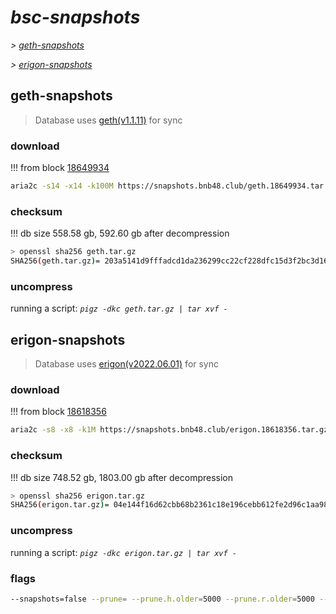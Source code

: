 # *bsc-snapshots*


*\> [geth-snapshots](#geth-snapshots)*

*\> [erigon-snapshots](#erigon-snapshots)*


## geth-snapshots


> Database uses [geth(v1.1.11)](https://github.com/bnb-chain/bsc/releases/tag/v1.1.11) for sync


### download

<!-- begin_geth -->

!!! from block [18649934](https://bscscan.com/block/18649934)
```bash
aria2c -s14 -x14 -k100M https://snapshots.bnb48.club/geth.18649934.tar.gz -o geth.tar.gz
```


### checksum


!!! db size 558.58 gb, 592.60 gb after decompression
```bash
> openssl sha256 geth.tar.gz
SHA256(geth.tar.gz)= 203a5141d9fffadcd1da236299cc22cf228dfc15d3f2bc3d1625da816093ea56
```

<!-- end_geth -->

### uncompress


running a script: _`pigz -dkc geth.tar.gz | tar xvf -`_


## erigon-snapshots


> Database uses [erigon(v2022.06.01)](https://github.com/ledgerwatch/erigon/releases/tag/v2022.06.01) for sync


### download

<!-- begin_erigon -->

!!! from block [18618356](https://bscscan.com/block/18618356)
```bash
aria2c -s8 -x8 -k1M https://snapshots.bnb48.club/erigon.18618356.tar.gz -o erigon.tar.gz
```


### checksum


!!! db size 748.52 gb, 1803.00 gb after decompression
```bash
> openssl sha256 erigon.tar.gz
SHA256(erigon.tar.gz)= 04e144f16d62cbb68b2361c18e196cebb612fe2d96c1aa98c3192fd56ef1a2f8
```

<!-- end_erigon -->

### uncompress


running a script: _`pigz -dkc erigon.tar.gz | tar xvf -`_


### flags


```bash
--snapshots=false --prune= --prune.h.older=5000 --prune.r.older=5000 --prune.t.older=5000 --prune.c.older=5000
```